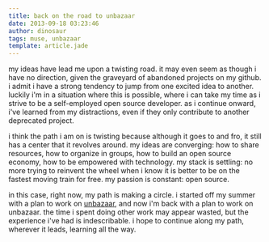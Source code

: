 ```yaml
---
title: back on the road to unbazaar
date: 2013-09-18 03:23:46
author: dinosaur
tags: muse, unbazaar
template: article.jade
---
```

my ideas have lead me upon a twisting road. it may even seem as though i have no direction, given the graveyard of abandoned projects on my github. i admit i have a strong tendency to jump from one excited idea to another.  <span class="more"></span> luckily i'm in a situation where this is possible, where i can take my time as i strive to be a self-employed open source developer. as i continue onward, i've learned from my distractions, even if they only contribute to another deprecated project.

i think the path i am on is twisting because although it goes to and fro, it still has a center that it revolves around. my ideas are converging: how to share resources, how to organize in groups, how to build an open source economy, how to be empowered with technology. my stack is settling: no more trying to reinvent the wheel when i know it is better to be on the fastest moving train for free. my passion is constant: open source.

in this case, right now, my path is making a circle. i started off my summer with a plan to work on [unbazaar](http://dinosaur.io/unbazaar/docs), and now i'm back with a plan to work on unbazaar. the time i spent doing other work may appear wasted, but the experience i've had is indescribable. i hope to continue along my path, wherever it leads, learning all the way.

